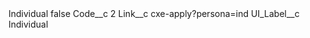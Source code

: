 <?xml version="1.0" encoding="UTF-8"?>
<CustomMetadata xmlns="http://soap.sforce.com/2006/04/metadata" xmlns:xsi="http://www.w3.org/2001/XMLSchema-instance" xmlns:xsd="http://www.w3.org/2001/XMLSchema">
    <label>Individual</label>
    <protected>false</protected>
    <values>
        <field>Code__c</field>
        <value xsi:type="xsd:string">2</value>
    </values>
    <values>
        <field>Link__c</field>
        <value xsi:type="xsd:string">cxe-apply?persona=ind</value>
    </values>
    <values>
        <field>UI_Label__c</field>
        <value xsi:type="xsd:string">Individual</value>
    </values>
</CustomMetadata>
